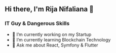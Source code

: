 ## Hi there, I'm Rija Nifaliana 👋
### IT Guy & Dangerous Skills

- 🔭 I’m currently working on my Startup
- 🌱 I’m currently learning Blockchain Technology
- 💬 Ask me about React, Symfony & Flutter



